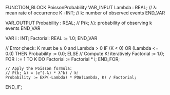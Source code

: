FUNCTION_BLOCK PoissonProbability
VAR_INPUT
    Lambda : REAL; // λ: mean rate of occurrence
    K      : INT;  // k: number of observed events
END_VAR

VAR_OUTPUT
    Probability : REAL; // P(k; λ): probability of observing k events
END_VAR

VAR
    i        : INT;
    Factorial: REAL := 1.0;
END_VAR

// Error check: K must be ≥ 0 and Lambda > 0
IF (K < 0) OR (Lambda <= 0.0) THEN
    Probability := 0.0;
ELSE
    // Compute K! iteratively
    Factorial := 1.0;
    FOR i := 1 TO K DO
        Factorial := Factorial * i;
    END_FOR;

    // Apply the Poisson formula:
    // P(k; λ) = (e^(-λ) * λ^k) / k!
    Probability := EXP(-Lambda) * POW(Lambda, K) / Factorial;
END_IF;
